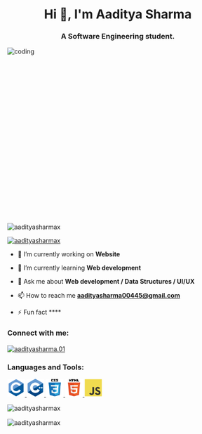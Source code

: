 <h1 align="center">Hi 👋, I'm Aaditya Sharma</h1>
<h3 align="center">A Software Engineering student.</h3>
<img align="right" alt="coding" height="400" width="600" src="https://media2.giphy.com/media/v1.Y2lkPTc5MGI3NjExNjk0ZTBjamdlYXprZnF5ZzJlcGdxYWZxbnlxODdhZTRwOXgzcDNudCZlcD12MV9pbnRlcm5hbF9naWZfYnlfaWQmY3Q9Zw/qgQUggAC3Pfv687qPC/giphy.gif">

<p align="left"> <img src="https://komarev.com/ghpvc/?username=aadityasharmax&label=Profile%20views&color=0e75b6&style=flat" alt="aadityasharmax" /> </p>

<p align="left"> <a href="https://github.com/ryo-ma/github-profile-trophy"><img src="https://github-profile-trophy.vercel.app/?username=aadityasharmax" alt="aadityasharmax" /></a> </p>

- 🔭 I’m currently working on **Website**

- 🌱 I’m currently learning **Web development**

- 💬 Ask me about **Web development / Data Structures / UI/UX**

- 📫 How to reach me **aadityasharma00445@gmail.com**

- ⚡ Fun fact ****

<h3 align="left">Connect with me:</h3>
<p align="left">
<a href="https://instagram.com/aadityasharma.01" target="blank"><img align="center" src="https://raw.githubusercontent.com/rahuldkjain/github-profile-readme-generator/master/src/images/icons/Social/instagram.svg" alt="aadityasharma.01" height="30" width="40" /></a>
</p>

<h3 align="left">Languages and Tools:</h3>
<p align="left"> <a href="https://www.cprogramming.com/" target="_blank" rel="noreferrer"> <img src="https://raw.githubusercontent.com/devicons/devicon/master/icons/c/c-original.svg" alt="c" width="40" height="40"/> </a> <a href="https://www.w3schools.com/cpp/" target="_blank" rel="noreferrer"> <img src="https://raw.githubusercontent.com/devicons/devicon/master/icons/cplusplus/cplusplus-original.svg" alt="cplusplus" width="40" height="40"/> </a> <a href="https://www.w3schools.com/css/" target="_blank" rel="noreferrer"> <img src="https://raw.githubusercontent.com/devicons/devicon/master/icons/css3/css3-original-wordmark.svg" alt="css3" width="40" height="40"/> </a> <a href="https://www.w3.org/html/" target="_blank" rel="noreferrer"> <img src="https://raw.githubusercontent.com/devicons/devicon/master/icons/html5/html5-original-wordmark.svg" alt="html5" width="40" height="40"/> </a> <a href="https://developer.mozilla.org/en-US/docs/Web/JavaScript" target="_blank" rel="noreferrer"> <img src="https://raw.githubusercontent.com/devicons/devicon/master/icons/javascript/javascript-original.svg" alt="javascript" width="40" height="40"/> </a> </p>

<p><img align="center" src="https://github-readme-stats.vercel.app/api/top-langs?username=aadityasharmax&show_icons=true&locale=en&layout=compact" alt="aadityasharmax" /></p>

<p><img align="center" src="https://github-readme-streak-stats.herokuapp.com/?user=aadityasharmax&" alt="aadityasharmax" /></p>

